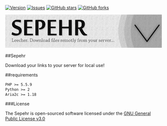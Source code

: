 [![Version     ](https://img.shields.io/github/release/be4ev/sepehr.svg)](https://github.com/be4ev/sepehr/releases/)
[![Issues      ](https://img.shields.io/github/issues/be4ev/sepehr.svg)](https://github.com/be4ev/sepehr/issues/)
[![GitHub stars](https://img.shields.io/github/stars/be4ev/sepehr.svg)](https://github.com/be4ev/sepehr/stargazers)
[![GitHub forks](https://img.shields.io/github/forks/be4ev/sepehr.svg)](https://github.com/be4ev/sepehr/network)

![Logo](logo.jpg)

##Sepehr

Download your links to your server for local use!

##requirements

    PHP >= 5.5.9
    Python >= 2
    Aria2c >= 1.18


###License

The Sepehr is open-sourced software licensed under the [GNU General Public License v3.0](https://www.gnu.org/copyleft/gpl.html)